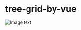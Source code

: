 # tree-grid-by-vue

![Image text](https://github.com/lky5230/tree-grid-by-vue/blob/master/src/assets/demo.png)

